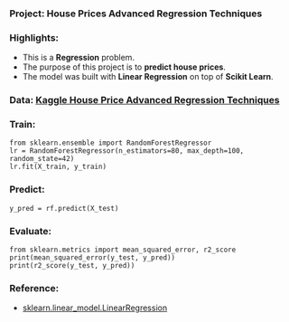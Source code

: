 ### Project: House Prices Advanced Regression Techniques

### Highlights:

 - This is a **Regression** problem.
 - The purpose of this project is to **predict house prices**. 
 - The model was built with **Linear Regression** on top of **Scikit Learn**.

### Data: [Kaggle House Price Advanced Regression Techniques](https://www.kaggle.com/c/house-prices-advanced-regression-techniques/data)

### Train:

```
from sklearn.ensemble import RandomForestRegressor
lr = RandomForestRegressor(n_estimators=80, max_depth=100, random_state=42)
lr.fit(X_train, y_train)
```

### Predict:

```
y_pred = rf.predict(X_test)
```

### Evaluate:

```
from sklearn.metrics import mean_squared_error, r2_score
print(mean_squared_error(y_test, y_pred))
print(r2_score(y_test, y_pred))
```

### Reference:
 - [sklearn.linear_model.LinearRegression](http://scikit-learn.org/stable/modules/generated/sklearn.linear_model.LinearRegression.html)
